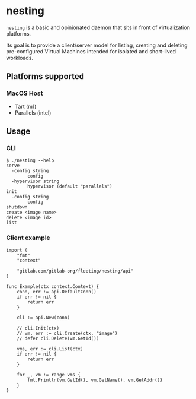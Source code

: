 # nesting

`nesting` is a basic and opinionated daemon that sits in front of virtualization
platforms.

Its goal is to provide a client/server model for listing, creating and deleting
pre-configured Virtual Machines intended for isolated and short-lived workloads.

## Platforms supported

### MacOS Host

- Tart (m1)
- Parallels (intel)

## Usage

### CLI

```shell
$ ./nesting --help
serve
  -config string
        config
  -hypervisor string
        hypervisor (default "parallels")
init
  -config string
        config
shutdown
create <image name>
delete <image id>
list 
```

### Client example

```golang
import (
	"fmt"
	"context"

	"gitlab.com/gitlab-org/fleeting/nesting/api"
)

func Example(ctx context.Context) {
	conn, err := api.DefaultConn()
	if err != nil {
		return err
	}

	cli := api.New(conn)

	// cli.Init(ctx)
	// vm, err := cli.Create(ctx, "image")
	// defer cli.Delete(vm.GetId())

	vms, err := cli.List(ctx)
	if err != nil {
		return err
	}

	for _, vm := range vms {
		fmt.Println(vm.GetId(), vm.GetName(), vm.GetAddr())
	}
}
```
